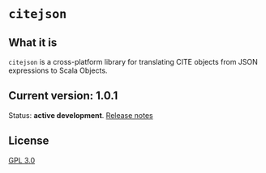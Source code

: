 # `citejson`

## What it is

`citejson` is a cross-platform library for translating CITE objects from JSON expressions to Scala Objects.

## Current version: 1.0.1

Status:  **active development**. [Release notes](releases.md)


## License

[GPL 3.0](http://www.opensource.org/licenses/gpl-3.0.html)

